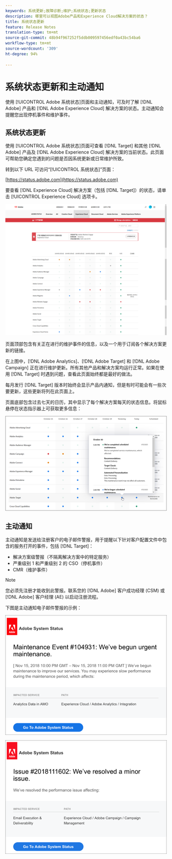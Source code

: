 ```yaml
---
keywords: 系统更新;故障诊断;维护;系统状态;更新状态
description: 哪里可以视图Adobe产品和Experience Cloud解决方案的状态？
title: 系统状态更新
feature: Release Notes
translation-type: tm+mt
source-git-commit: 48b94f967252f5ddb009597456edf0a43bc54ba6
workflow-type: tm+mt
source-wordcount: '309'
ht-degree: 94%

---
```



# 系统状态更新和主动通知

使用 [!UICONTROL Adobe 系统状态]页面和主动通知，可及时了解 [!DNL Adobe] 产品和 [!DNL Adobe Experience Cloud] 解决方案的状态。主动通知会提醒您出现停机事件和维护事件。

## 系统状态更新

使用 [!UICONTROL Adobe 系统状态]页面可查看 [!DNL Target] 和其他 [!DNL Adobe] 产品及 [!DNL Adobe Experience Cloud] 解决方案的当前状态。此页面可帮助您确定您遇到的问题是否因系统更新或日常维护所致。

转到以下 URL 可访问“[!UICONTROL 系统状态]”页面：

[https://status.adobe.com](https://status.adobe.com)

要查看 [!DNL Experience Cloud] 解决方案（包括 [!DNL Target]）的状态，请单击 [!UICONTROL Experience Cloud] 选项卡。

![](assets/system_status.png)

页面顶部包含有关正在进行的维护事件的信息，以及一个用于订阅各个解决方案更新的链接。

在上图中，[!DNL Adobe Analytics]、[!DNL Adobe Target] 和 [!DNL Adobe Campaign] 正在进行维护更新。所有其他产品和解决方案均运行正常。如果在使用 [!DNL Target] 时遇到问题，查看此页面始终都是最好的做法。

每月发行 [!DNL Target] 版本时始终会显示产品内通知，但是有时可能会有一些次要更新，这些更新将列在此页面上。

页面底部包含过去七天的日历，其中显示了每个解决方案每天的状态信息。将鼠标悬停在状态指示器上可获取更多信息：

![](assets/system_status_indicator.png)

## 主动通知

主动通知是发送给注册客户的电子邮件警报，用于提醒以下针对客户配置文件中包含的服务打开的事件，包括 [!DNL Target]：

* 解决方案级警报（不隔离解决方案中的特定服务）
* 严重级别 1 和严重级别 2 的 CSO（停机事件）
* CMR（维护事件）

>[!NOTE]
>
>您必须先注册才能收到此警报。联系您的 [!DNL Adobe] 客户成功经理 (CSM) 或 [!DNL Adobe] 客户经理 (AE) 以启动注册流程。

下图是主动通知电子邮件警报的示例：

![主动通知 1](/help/r-release-notes/assets/proactive-notification-1.png)

![主动通知 2](/help/r-release-notes/assets/proactive-notification-2.png)